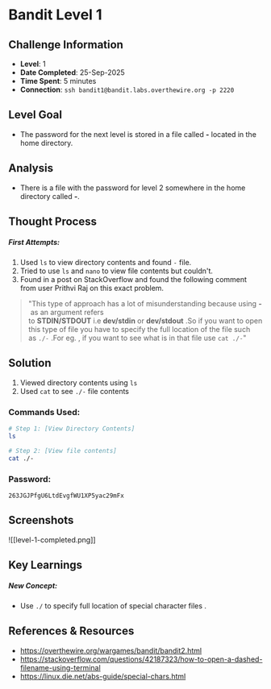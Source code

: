 # Bandit Level 1

## Challenge Information
- **Level**: 1
- **Date Completed**: 25-Sep-2025
- **Time Spent**: 5 minutes
- **Connection**: `ssh bandit1@bandit.labs.overthewire.org -p 2220`

## Level Goal
- The password for the next level is stored in a file called **-** located in the home directory.

## Analysis
- There is a file with the password for level 2 somewhere in the home directory called **-**.

## Thought Process
##### First Attempts:
1. Used `ls` to view directory contents and found `-` file.
2. Tried to use `ls` and `nano` to view file contents but couldn't.
3. Found in a post on StackOverflow and found the following comment from user Prithvi Raj on this exact problem.
> "This type of approach has a lot of misunderstanding because using **-** as an argument refers to **STDIN/STDOUT** i.e **dev/stdin** or **dev/stdout** .So if you want to open this type of file you have to specify the full location of the file such as `./-` .For eg. , if you want to see what is in that file use `cat ./-`"

## Solution
1. Viewed directory contents using `ls`
2. Used `cat` to see `./-` file contents

### Commands Used:
```bash
# Step 1: [View Directory Contents]
ls

# Step 2: [View file contents]  
cat ./-
```
### Password: 
```
263JGJPfgU6LtdEvgfWU1XP5yac29mFx
```
## Screenshots
![[level-1-completed.png]]

## Key Learnings
##### New Concept:
- Use `./` to specify full location of special character files .

## References & Resources
- https://overthewire.org/wargames/bandit/bandit2.html
- https://stackoverflow.com/questions/42187323/how-to-open-a-dashed-filename-using-terminal
- https://linux.die.net/abs-guide/special-chars.html
